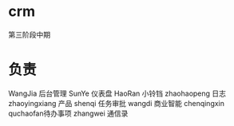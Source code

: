 # crm
第三阶段中期
# 负责
WangJia 后台管理
SunYe 仪表盘 
HaoRan 小铃铛
zhaohaopeng 日志
zhaoyingxiang 产品
shenqi 任务审批
wangdi 商业智能
chenqingxin quchaofan待办事项
zhangwei 通信录